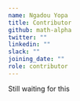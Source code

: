 ```yaml
---
name: Ngadou Yopa
title: Contributor
github: math-alpha
twitter: ""
linkedin: ""
slack: ""
joining_date: ""
role: contributor
---
```


Still waiting for this
